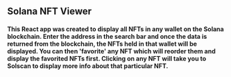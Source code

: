 ## Solana NFT Viewer

#### This React app was created to display all NFTs in any wallet on the Solana blockchain. Enter the address in the search bar and once the data is returned from the blockchain, the NFTs held in that wallet will be displayed. You can then 'favorite' any NFT which will reorder them and display the favorited NFTs first. Clicking on any NFT will take you to Solscan to display more info about that particular NFT.
